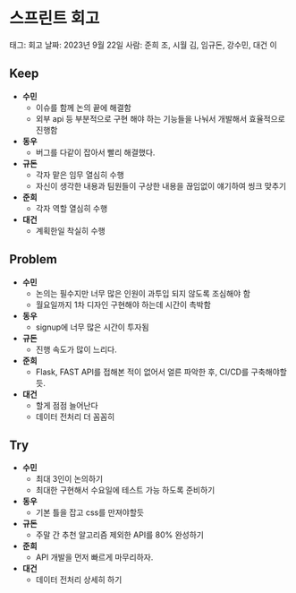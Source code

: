 # 스프린트 회고

태그: 회고
날짜: 2023년 9월 22일
사람: 준희 조, 시월 김, 임규돈, 강수민, 대건 이

## Keep

- **수민**
    - 이슈를 함께 논의 끝에 해결함
    - 외부 api 등 부분적으로 구현 해야 하는 기능들을 나눠서 개발해서 효율적으로 진행함
- **동우**
    - 버그를 다같이 잡아서 빨리 해결했다.
- **규돈**
    - 각자 맡은 임무 열심히 수행
    - 자신이 생각한 내용과 팀원들이 구상한 내용을 끊임없이 얘기하여 씽크 맞추기
- **준희**
    - 각자 역할 열심히 수행
- **대건**
    - 계획한일 착실히 수행

## Problem

- **수민**
    - 논의는 필수지만 너무 많은 인원이 과투입 되지 않도록 조심해야 함
    - 월요일까지 1차 디자인 구현해야 하는데 시간이 촉박함
- **동우**
    - signup에 너무 많은 시간이 투자됨
- **규돈**
    - 진행 속도가 많이 느리다.
- **준희**
    - Flask, FAST API를 접해본 적이 없어서 얼른 파악한 후, CI/CD를 구축해야할 듯.
- **대건**
    - 할게 점점 늘어난다
    - 데이터 전처리 더 꼼꼼히

## Try

- **수민**
    - 최대 3인이 논의하기
    - 최대한 구현해서 수요일에 테스트 가능 하도록 준비하기
- **동우**
    - 기본 틀을 잡고 css를 만져야할듯
- **규돈**
    - 주말 간 추천 알고리즘 제외한 API를 80% 완성하기
- **준희**
    - API 개발을 먼저 빠르게 마무리하자.
- **대건**
    - 데이터 전처리 상세히 하기
